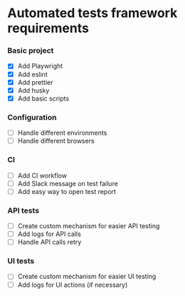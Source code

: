 # Automated tests framework requirements

### Basic project

- [x] Add Playwright
- [x] Add eslint
- [x] Add prettier
- [x] Add husky
- [x] Add basic scripts

### Configuration

- [ ] Handle different environments
- [ ] Handle different browsers

### CI

- [ ] Add CI workflow
- [ ] Add Slack message on test failure
- [ ] Add easy way to open test report

### API tests

- [ ] Create custom mechanism for easier API testing
- [ ] Add logs for API calls
- [ ] Handle API calls retry

### UI tests

- [ ] Create custom mechanism for easier UI testing
- [ ] Add logs for UI actions (if necessary)
